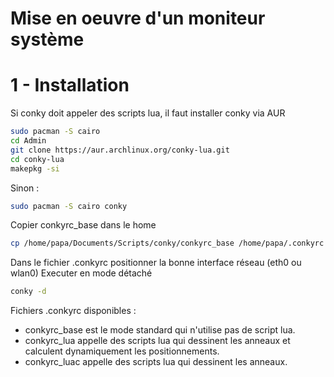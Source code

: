 # Mise en oeuvre d'un moniteur système

# 1 - Installation
Si conky doit appeler des scripts lua, il faut installer conky via AUR
```sh
sudo pacman -S cairo
cd Admin
git clone https://aur.archlinux.org/conky-lua.git 
cd conky-lua
makepkg -si
```
Sinon :
```sh
sudo pacman -S cairo conky
```

Copier conkyrc_base dans le home
```sh
cp /home/papa/Documents/Scripts/conky/conkyrc_base /home/papa/.conkyrc
```
Dans le fichier .conkyrc positionner la bonne interface réseau (eth0 ou wlan0)
Executer en mode détaché
```sh
conky -d
```
Fichiers .conkyrc disponibles :
* conkyrc_base est le mode standard qui n'utilise pas de script lua.
* conkyrc_lua appelle des scripts lua qui dessinent les anneaux et calculent dynamiquement les positionnements.
* conkyrc_luac appelle des scripts lua qui dessinent les anneaux.
